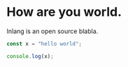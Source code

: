 # How are you world.

Inlang is an open source blabla.

```js
const x = "hello world";

console.log(x);
```
